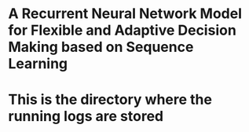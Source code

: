 # A Recurrent Neural Network Model for Flexible and Adaptive Decision Making based on Sequence Learning
# This is the directory where the running logs are stored












